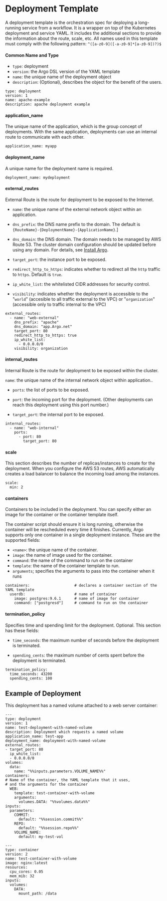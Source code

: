 # Deployment Template

A deployment template is the orchestration spec for deploying a long-running service from a workflow. It is a wrapper on top of the Kubernetes deployment and service YAML. It includes the additional sections to provide the information about the route, scale, etc. All names used in this template must comply with the following pattern: `^([a-z0-9]([-a-z0-9]*[a-z0-9])?)$`

#### Common Name and Type

*   `type`: deployment
*   `version`: the Argo DSL version of the YAML template
*   `name`: the unique name of the deployment object
*   `description`: (Optional), describes the object for the benefit of the users.

```
type: deployment
version: 1
name: apache-example
description: apache deployment example
```

#### application_name

The unique name of the application, which is the group concept of deployments. With the same application, deployments can use an internal route to communicate with each other.

```
application_name: myapp
```

#### deployment_name

A unique name for the deployment name is required.

```
deployment_name: mydeployment
```

#### external_routes

External Route is the route for deployment to be exposed to the Internet.

*   `name`: the unique name of the external network object within an application.

*   `dns_prefix`: the DNS name prefix to the domain. The default is `{RouteName}-{DeploymentName}-{ApplicationName}`.]

*   `dns_domain`: the DNS domain. The domain needs to be managed by AWS Route 53\. The cluster domain configuration should be updated before using any domain. For details, see [Install Argo](#/docs;doc=%2Fquickstart%2Fintro_argo_quick_start.md).

*   `target_port`: the instance port to be exposed.

*   `redirect_http_to_https`: indicates whether to redirect all the `http` traffic to `https`. Default is `true`.

*   `ip_white_list`: the whitelisted CIDR addresses for security control.
*   `visibility`: indicates whether the deployment is accessible to the "`world`" (accesible to all traffic external to the VPC) or "`organization`" (accessible only to traffic internal to the VPC)

```
external_routes:
  - name: "web-external"
    dns_prefix: "apache"
    dns_domain: "app.Argo.net"
    target_port: 80
    redirect_http_to_https: true
    ip_white_list:
      - 0.0.0.0/0
    visibility: organization
```

#### internal_routes

Internal Route is the route for deployment to be exposed within the cluster.

`name`: the unique name of the internal network object within application..

*   `ports`: the list of ports to be exposed.

*   `port`: the incoming port for the deployment. (Other deployments can reach this deployment using this port number.)

*   `target_port`: the internal port to be exposed.

```
internal_routes:
  - name: "web-internal"
    ports:
      - port: 80
        target_port: 80
```

#### scale

This section describes the number of replicas/instances to create for the deployment. When you configure the AWS 53 routes, AWS automatically creates a load balancer to balance the incoming load among the instances.  

```
scale:
  min: 2
```

#### containers

<!--need example with deployment with inlined container, deployment with container reference------------ -->

Containers to be included in the deployment. You can specify either an image for the container or the container template itself.

The container script should ensure it is long running, otherwise the container will be rescheduled every time it finishes. Currently, Argo supports only one container in a single deployment instance. These are the supported fields:

*   `<name>`: the unique name of the container.
*   `image`: the name of image used for the container.
*   `command`: the name of the command to run on the container
*   `template`: the name of the container template to run.
*   `arguments`; specifies the arguments to pass into the container when it runs

```
containers:                    # declares a container section of the YAML template
  userdb:                      # name of container
    image: postgres:9.6.1      # name of image for container
    command: ["postgresd"]     # command to run on the container
```

#### termination_policy

Specifies time and spending limit for the deployment. Optional. This section has these fields:

*   `time_seconds`: the maximum number of seconds before the deployment is terminated.

*   `spending_cents`: the maximum number of cents spent before the deployment is terminated.


```
termination_policy:
  time_seconds: 43200
  spending_cents: 100
```

## Example of Deployment

This deployment has a named volume attached to a web server container:

```
---
type: deployment
version: 1
name: test-deployment-with-named-volume
description: Deployment which requests a named volume
application_name: test-app
deployment_name: deployment-with-named-volume
external_routes:
- target_port: 80
  ip_white_list:
  - 0.0.0.0/0
volumes:
  data:
    name: "%%inputs.parameters.VOLUME_NAME%%"
containers:
# Name of the container, the YAML template that it uses,
# and the arguments for the container
  WEB:
    template: test-container-with-volume
    arguments:
      volumes.DATA: "%%volumes.data%%"
inputs:
  parameters:
    COMMIT:
      default: "%%session.commit%%"
    REPO:
      default: "%%session.repo%%"
    VOLUME_NAME:
      default: my-test-vol

---
type: container
version: 2
name: test-container-with-volume
image: nginx:latest
resources:
  cpu_cores: 0.05
  mem_mib: 32
inputs:
  volumes:
    DATA:
      mount_path: /data
```
